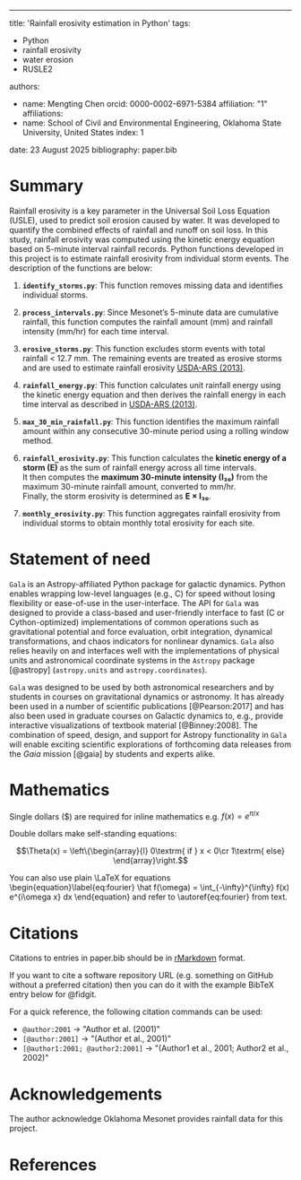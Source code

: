 ---
title: 'Rainfall erosivity estimation in Python'
tags:
  - Python
  - rainfall erosivity
  - water erosion
  - RUSLE2
    
authors:
  - name: Mengting Chen
    orcid: 0000-0002-6971-5384
    affiliation: "1" 
affiliations:
 - name: School of Civil and Environmental Engineering, Oklahoma State University, United States
   index: 1

date: 23 August 2025
bibliography: paper.bib


# Summary

Rainfall erosivity is a key parameter in the Universal Soil Loss Equation (USLE), used to predict soil erosion caused by water. It was developed to quantify the combined effects of rainfall and runoff on soil loss. In this study, rainfall erosivity was computed using the kinetic energy equation based on 5-minute interval rainfall records. Python functions developed in this project is to estimate rainfall erosivity from individual storm events. The description of the functions are below:
1. **`identify_storms.py`**: This function removes missing data and identifies individual storms.  

2. **`process_intervals.py`**: Since Mesonet’s 5-minute data are cumulative rainfall, this function computes the rainfall amount (mm) and rainfall intensity (mm/hr) for each time interval.
   
3. **`erosive_storms.py`**: This function excludes storm events with total rainfall < 12.7 mm. The remaining events are treated as erosive storms and are used to estimate rainfall erosivity [USDA-ARS (2013)](https://www.ars.usda.gov/ARSUserFiles/60600505/rusle/rusle2_science_doc.pdf).
   
4. **`rainfall_energy.py`**: This function calculates unit rainfall energy using the kinetic energy equation and then derives the rainfall energy in each time interval as described in [USDA-ARS (2013)](https://www.ars.usda.gov/ARSUserFiles/60600505/rusle/rusle2_science_doc.pdf).

5. **`max_30_min_rainfall.py`**: This function identifies the maximum rainfall amount within any consecutive 30-minute period using a rolling window method.
   
6. **`rainfall_erosivity.py`**: This function calculates the **kinetic energy of a storm (E)** as the sum of rainfall energy across all time intervals.  
  It then computes the **maximum 30-minute intensity (I₃₀)** from the maximum 30-minute rainfall amount, converted to mm/hr.  
  Finally, the storm erosivity is determined as **E × I₃₀**.
   
7. **`monthly_erosivity.py`**: This function aggregates rainfall erosivity from individual storms to obtain monthly total erosivity for each site.


# Statement of need

`Gala` is an Astropy-affiliated Python package for galactic dynamics. Python
enables wrapping low-level languages (e.g., C) for speed without losing
flexibility or ease-of-use in the user-interface. The API for `Gala` was
designed to provide a class-based and user-friendly interface to fast (C or
Cython-optimized) implementations of common operations such as gravitational
potential and force evaluation, orbit integration, dynamical transformations,
and chaos indicators for nonlinear dynamics. `Gala` also relies heavily on and
interfaces well with the implementations of physical units and astronomical
coordinate systems in the `Astropy` package [@astropy] (`astropy.units` and
`astropy.coordinates`).

`Gala` was designed to be used by both astronomical researchers and by
students in courses on gravitational dynamics or astronomy. It has already been
used in a number of scientific publications [@Pearson:2017] and has also been
used in graduate courses on Galactic dynamics to, e.g., provide interactive
visualizations of textbook material [@Binney:2008]. The combination of speed,
design, and support for Astropy functionality in `Gala` will enable exciting
scientific explorations of forthcoming data releases from the *Gaia* mission
[@gaia] by students and experts alike.

# Mathematics

Single dollars ($) are required for inline mathematics e.g. $f(x) = e^{\pi/x}$

Double dollars make self-standing equations:

$$\Theta(x) = \left\{\begin{array}{l}
0\textrm{ if } x < 0\cr
1\textrm{ else}
\end{array}\right.$$

You can also use plain \LaTeX for equations
\begin{equation}\label{eq:fourier}
\hat f(\omega) = \int_{-\infty}^{\infty} f(x) e^{i\omega x} dx
\end{equation}
and refer to \autoref{eq:fourier} from text.

# Citations

Citations to entries in paper.bib should be in
[rMarkdown](http://rmarkdown.rstudio.com/authoring_bibliographies_and_citations.html)
format.

If you want to cite a software repository URL (e.g. something on GitHub without a preferred
citation) then you can do it with the example BibTeX entry below for @fidgit.

For a quick reference, the following citation commands can be used:
- `@author:2001`  ->  "Author et al. (2001)"
- `[@author:2001]` -> "(Author et al., 2001)"
- `[@author1:2001; @author2:2001]` -> "(Author1 et al., 2001; Author2 et al., 2002)"


# Acknowledgements

The author acknowledge Oklahoma Mesonet provides rainfall data for this project.

# References
